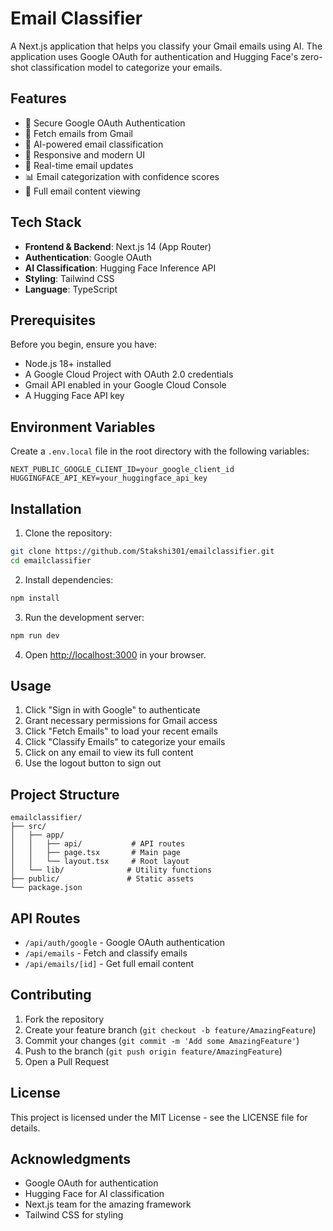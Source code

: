 # Email Classifier

A Next.js application that helps you classify your Gmail emails using AI. The application uses Google OAuth for authentication and Hugging Face's zero-shot classification model to categorize your emails.

## Features

- 🔐 Secure Google OAuth Authentication
- 📧 Fetch emails from Gmail
- 🤖 AI-powered email classification
- 📱 Responsive and modern UI
- 🔄 Real-time email updates
- 📊 Email categorization with confidence scores
- 📝 Full email content viewing

## Tech Stack

- **Frontend & Backend**: Next.js 14 (App Router)
- **Authentication**: Google OAuth
- **AI Classification**: Hugging Face Inference API
- **Styling**: Tailwind CSS
- **Language**: TypeScript

## Prerequisites

Before you begin, ensure you have:

- Node.js 18+ installed
- A Google Cloud Project with OAuth 2.0 credentials
- Gmail API enabled in your Google Cloud Console
- A Hugging Face API key

## Environment Variables

Create a `.env.local` file in the root directory with the following variables:

```env
NEXT_PUBLIC_GOOGLE_CLIENT_ID=your_google_client_id
HUGGINGFACE_API_KEY=your_huggingface_api_key
```

## Installation

1. Clone the repository:
```bash
git clone https://github.com/Stakshi301/emailclassifier.git
cd emailclassifier
```

2. Install dependencies:
```bash
npm install
```

3. Run the development server:
```bash
npm run dev
```

4. Open [http://localhost:3000](http://localhost:3000) in your browser.

## Usage

1. Click "Sign in with Google" to authenticate
2. Grant necessary permissions for Gmail access
3. Click "Fetch Emails" to load your recent emails
4. Click "Classify Emails" to categorize your emails
5. Click on any email to view its full content
6. Use the logout button to sign out

## Project Structure

```
emailclassifier/
├── src/
│   ├── app/
│   │   ├── api/           # API routes
│   │   ├── page.tsx       # Main page
│   │   └── layout.tsx     # Root layout
│   └── lib/              # Utility functions
├── public/               # Static assets
└── package.json
```

## API Routes

- `/api/auth/google` - Google OAuth authentication
- `/api/emails` - Fetch and classify emails
- `/api/emails/[id]` - Get full email content

## Contributing

1. Fork the repository
2. Create your feature branch (`git checkout -b feature/AmazingFeature`)
3. Commit your changes (`git commit -m 'Add some AmazingFeature'`)
4. Push to the branch (`git push origin feature/AmazingFeature`)
5. Open a Pull Request

## License

This project is licensed under the MIT License - see the LICENSE file for details.

## Acknowledgments

- Google OAuth for authentication
- Hugging Face for AI classification
- Next.js team for the amazing framework
- Tailwind CSS for styling 